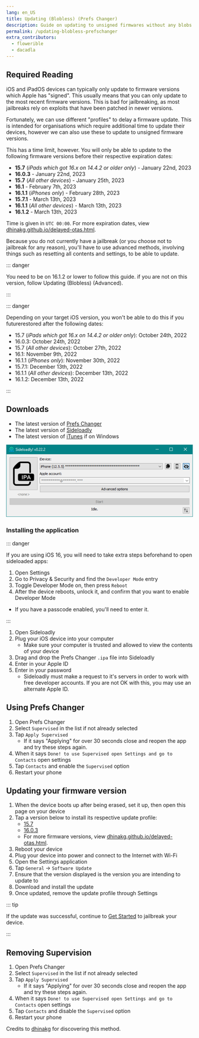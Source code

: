 ```yaml
---
lang: en_US
title: Updating (Blobless) (Prefs Changer)
description: Guide on updating to unsigned firmwares without any blobs.
permalink: /updating-blobless-prefschanger
extra_contributors:
  - flowerible
  - dacadla
---
```


## Required Reading

iOS and iPadOS devices can typically only update to firmware versions which Apple has "signed". This usually means that you can only update to the most recent firmware versions. This is bad for jailbreaking, as most jailbreaks rely on exploits that have been patched in newer versions.

Fortunately, we can use different "profiles" to delay a firmware update. This is intended for organisations which require additional time to update their devices, however we can also use these to update to unsigned firmware versions.

This has a time limit, however. You will only be able to update to the following firmware versions before their respective expiration dates:

- **15.7** (*iPads which got 16.x on 14.4.2 or older only*) - January 22nd, 2023
- **16.0.3** - January 22nd, 2023
- **15.7** (*All other devices*) - January 25th, 2023
- **16.1** - February 7th, 2023
- **16.1.1** (*iPhones only*) - February 28th, 2023
- **15.7.1** - March 13th, 2023
- **16.1.1** (*All other devices*) - March 13th, 2023
- **16.1.2** - March 13th, 2023

Time is given in `UTC 00:00`. For more expiration dates, view [dhinakg.github.io/delayed-otas.html](https://dhinakg.github.io/delayed-otas.html).

Because you do not currently have a jailbreak (or you choose not to jailbreak for any reason), you'll have to use advanced methods, involving things such as resetting all contents and settings, to be able to update.

::: danger

You need to be on 16.1.2 or lower to follow this guide. if you are not on this version, follow <router-link to="/updating-blobless-advanced">Updating (Blobless) (Advanced)</router-link>.

:::

::: danger

Depending on your target iOS version, you won't be able to do this if you futurerestored after the following dates:

  - 15.7 (*iPads which got 16.x on 14.4.2 or older only*): October 24th, 2022
  - 16.0.3: October 24th, 2022
  - 15.7 (*All other devices*): October 27th, 2022
  - 16.1: November 9th, 2022
  - 16.1.1 (*iPhones only*): November 30th, 2022
  - 15.7.1: December 13th, 2022
  - 16.1.1 (*All other devices*): December 13th, 2022
  - 16.1.2: December 13th, 2022

:::

## Downloads

- The latest version of [Prefs Changer](https://appinstallerios.com/AppCenter/PrefsChanger.ipa/)
- The latest version of [Sideloadly](https://sideloadly.io/)
- The latest version of [iTunes](https://www.apple.com/itunes/download/win32) if on Windows

![A screenshot of the Sideloadly application (Windows)](/assets/images/sideloadly_win.png)

### Installing the application

::: danger

If you are using iOS 16, you will need to take extra steps beforehand to open sideloaded apps:

1. Open Settings
1. Go to Privacy & Security and find the `Developer Mode` entry
1. Toggle Developer Mode on, then press `Reboot`
1. After the device reboots, unlock it, and confirm that you want to enable Developer Mode
  - If you have a passcode enabled, you'll need to enter it.

:::

1. Open Sideloadly
2. Plug your iOS device into your computer
    - Make sure your computer is trusted and allowed to view the contents of your device
3. Drag and drop the Prefs Changer  `.ipa` file into Sideloadly
4. Enter in your Apple ID
5. Enter in your password
    - Sideloadly must make a request to it's servers in order to work with free developer accounts. If you are not OK with this, you may use an alternate Apple ID.

## Using Prefs Changer

1. Open Prefs Changer
2. Select `Supervised` in the list if not already selected
3. Tap `Apply Supervised`
    - If it says "Applying" for over 30 seconds close and reopen the app and try these steps again.
4. When it says `Done! to use Supervised open Settings and go to Contacts` open settings
5. Tap `Contacts` and enable the `Supervised` option
6. Restart your phone

## Updating your firmware version

1. When the device boots up after being erased, set it up, then open this page on your device
1. Tap a version below to install its respective update profile:
    - [15.7](/assets/files/delay_15_7.mobileconfig)
    - [16.0.3](/assets/files/delay_16_0_3.mobileconfig)
    - For more firmware versions, view [dhinakg.github.io/delayed-otas.html](https://dhinakg.github.io/delayed-otas.html).
1. Reboot your device
1. Plug your device into power and connect to the Internet with Wi-Fi
1. Open the Settings application
1. Tap `General` -> `Software Update`
1. Ensure that the version displayed is the version you are intending to update to
1. Download and install the update
1. Once updated, remove the update profile through Settings

::: tip

If the update was successful, continue to [Get Started](/get-started) to jailbreak your device.

:::

## Removing Supervision

1. Open Prefs Changer
2. Select `Supervised` in the list if not already selected
3. Tap `Apply Supervised`
    - If it says "Applying" for over 30 seconds close and reopen the app and try these steps again.
4. When it says `Done! to use Supervised open Settings and go to Contacts` open settings
5. Tap `Contacts` and disable the `Supervised` option
6. Restart your phone

Credits to [dhinakg](https://github.com/dhinakg/) for discovering this method.
